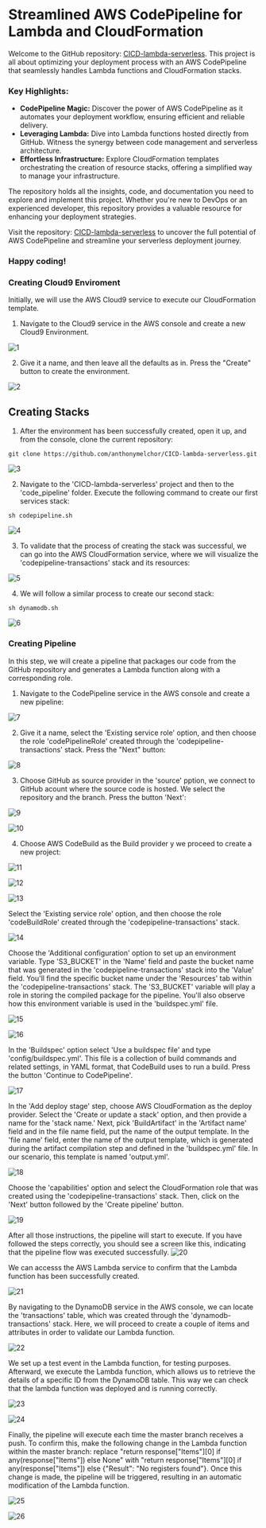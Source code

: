 # Streamlined AWS CodePipeline for Lambda and CloudFormation

Welcome to the GitHub repository: [CICD-lambda-serverless](https://github.com/anthonymelchor/CICD-lambda-serverless.git). This project is all about optimizing your deployment process with an AWS CodePipeline that seamlessly handles Lambda functions and CloudFormation stacks.

### Key Highlights:
- **CodePipeline Magic:** Discover the power of AWS CodePipeline as it automates your deployment workflow, ensuring efficient and reliable delivery.
- **Leveraging Lambda:** Dive into Lambda functions hosted directly from GitHub. Witness the synergy between code management and serverless architecture.
- **Effortless Infrastructure:** Explore CloudFormation templates orchestrating the creation of resource stacks, offering a simplified way to manage your infrastructure.

The repository holds all the insights, code, and documentation you need to explore and implement this project. Whether you're new to DevOps or an experienced developer, this repository provides a valuable resource for enhancing your deployment strategies.

Visit the repository: [CICD-lambda-serverless](https://github.com/anthonymelchor/CICD-lambda-serverless.git) to uncover the full potential of AWS CodePipeline and streamline your serverless deployment journey.

### Happy coding!

### Creating Cloud9 Enviroment
Initially, we will use the AWS Cloud9 service to execute our CloudFormation template.

1. Navigate to the Cloud9 service in the AWS console and create a new Cloud9 Environment.

![1](https://github.com/anthonymelchor/CICD-lambda-serverless/assets/48603061/efb98289-6337-4084-b620-b0a87d41674f)

2. Give it a name, and then leave all the defaults as in. Press the "Create" button to create the environment.

![2](https://github.com/anthonymelchor/CICD-lambda-serverless/assets/48603061/68e42bd1-0245-4b81-aa01-80b710b1617c)

## Creating Stacks
1. After the environment has been successfully created, open it up, and from the console, clone the current repository:
```
git clone https://github.com/anthonymelchor/CICD-lambda-serverless.git
```
![3](https://github.com/anthonymelchor/CICD-lambda-serverless/assets/48603061/8dca9429-5caa-4ef1-a4f2-6bbd2616c7b0)

2.  Navigate to the 'CICD-lambda-serverless' project and then to the 'code_pipeline' folder. Execute the following command to create our first services stack:
```
sh codepipeline.sh
```
![4](https://github.com/anthonymelchor/CICD-lambda-serverless/assets/48603061/5bd9ef76-2711-4bf2-ad23-604b966fc234)

3. To validate that the process of creating the stack was successful, we can go into the AWS CloudFormation service, where we will visualize the 'codepipeline-transactions' stack and its resources:

![5](https://github.com/anthonymelchor/CICD-lambda-serverless/assets/48603061/8e2f282a-06fe-43c7-bebe-d9efaf21db69)

4. We will follow a similar process to create our second stack:

```
sh dynamodb.sh
```
![6](https://github.com/anthonymelchor/CICD-lambda-serverless/assets/48603061/8a354367-c143-4bb8-a61b-9058c074436a)

### Creating Pipeline

In this step, we will create a pipeline that packages our code from the GitHub repository and generates a Lambda function along with a corresponding role.

1. Navigate to the CodePipeline service in the AWS console and create a new pipeline:

![7](https://github.com/anthonymelchor/CICD-lambda-serverless/assets/48603061/4859b15e-d3e7-4045-8c61-89311cac16d6)

2. Give it a name, select the 'Existing service role' option, and then choose the role 'codePipelineRole' created through the 'codepipeline-transactions' stack. Press the "Next" button:

![8](https://github.com/anthonymelchor/CICD-lambda-serverless/assets/48603061/fad458b5-2bd7-42e5-8ef1-b5faa892d890)

3. Choose  GitHub as source provider in the 'source' pption, we connect to GitHub acount where the source code is hosted.  We select the repository and the branch. Press the button 'Next':

![9](https://github.com/anthonymelchor/CICD-lambda-serverless/assets/48603061/d19c3572-ee98-4bf3-9039-ed3f0e82941f)

![10](https://github.com/anthonymelchor/CICD-lambda-serverless/assets/48603061/de4651bf-c3d5-4a7d-9ee8-79b0a2f3da54)

4. Choose AWS CodeBuild as the Build provider y we proceed to create a new project:

![11](https://github.com/anthonymelchor/CICD-lambda-serverless/assets/48603061/489b2839-d37e-497e-9c8a-bcd7f8a3dead)

![12](https://github.com/anthonymelchor/CICD-lambda-serverless/assets/48603061/48746a5d-3962-46a4-b599-fed9a292f5b6)

![13](https://github.com/anthonymelchor/CICD-lambda-serverless/assets/48603061/59d0f439-8694-4213-b23e-be3fb124803f)

Select the 'Existing service role' option, and then choose the role 'codeBuildRole' created through the 'codepipeline-transactions' stack.

![14](https://github.com/anthonymelchor/CICD-lambda-serverless/assets/48603061/6bfc1fff-b6ad-45d7-9b09-2f102395be4c)


Choose the 'Additional configuration' option to set up an environment variable. Type 'S3_BUCKET' in the 'Name' field and paste the bucket name that was generated in the 'codepipeline-transactions' stack into the 'Value' field. You'll find the specific bucket name under the 'Resources' tab within the 'codepipeline-transactions' stack. The 'S3_BUCKET' variable will play a role in storing the compiled package for the pipeline. You'll also observe how this environment variable is used in the 'buildspec.yml' file.

![15](https://github.com/anthonymelchor/CICD-lambda-serverless/assets/48603061/9c168212-bea4-4493-a055-3c043b970cd1)

![16](https://github.com/anthonymelchor/CICD-lambda-serverless/assets/48603061/ff4d6d97-a31f-4505-abac-9cb4e76d262d)

In the 'Buildspec' option select 'Use a buildspec file' and type 'config/buildspec.yml'. This file is a collection of build commands and related settings, in YAML format, that CodeBuild uses to run a build. Press the button 'Continue to CodePipeline'.

![17](https://github.com/anthonymelchor/CICD-lambda-serverless/assets/48603061/6079bc07-67a7-4d51-a5eb-81ac9a58e6f5)

In the 'Add deploy stage' step, choose AWS CloudFormation as the deploy provider. Select the 'Create or update a stack' option, and then provide a name for the 'stack name.' Next, pick 'BuildArtifact' in the 'Artifact name' field and in the file name field, put the name of the output template. In the 'file name' field, enter the name of the output template, which is generated during the artifact compilation step and defined in the 'buildspec.yml' file. In our scenario, this template is named 'output.yml'.

![18](https://github.com/anthonymelchor/CICD-lambda-serverless/assets/48603061/32312074-2b23-461f-9a94-9b771ea1dae4)

Choose the 'capabilities' option and select the CloudFormation role that was created using the 'codepipeline-transactions' stack. Then, click on the 'Next' button followed by the 'Create pipeline' button.

![19](https://github.com/anthonymelchor/CICD-lambda-serverless/assets/48603061/8f4302fb-ab30-4b78-8ac3-fb4373fb8f7c)

After all those instructions, the pipeline will start to execute. If you have followed the steps correctly, you should see a screen like this, indicating that the pipeline flow was executed successfully.
![20](https://github.com/anthonymelchor/CICD-lambda-serverless/assets/48603061/8d2b5b7d-5d6d-437a-905f-d35260def588)

We can accesss the AWS Lambda service to confirm that the Lambda function has been successfully created.

![21](https://github.com/anthonymelchor/CICD-lambda-serverless/assets/48603061/072f63b7-ae30-4e1a-bcc4-0642ba621ed4)

By navigating to the DynamoDB service in the AWS console, we can locate the 'transactions' table, which was created through the 'dynamodb-transactions' stack. Here, we will proceed to create a couple of items and attributes in order to validate our Lambda function.

![22](https://github.com/anthonymelchor/CICD-lambda-serverless/assets/48603061/17b612cd-7dab-4adb-afb6-f2bd410047bb)

We set up a test event in the Lambda function,  for testing purposes. Afterward, we execute the Lambda function, which allows us to retrieve the details of a specific ID from the DynamoDB table. This way we can check that the lambda function was deployed and is running correctly.

![23](https://github.com/anthonymelchor/CICD-lambda-serverless/assets/48603061/17a3ec39-ca97-4bc8-b886-57de60312e40)

![24](https://github.com/anthonymelchor/CICD-lambda-serverless/assets/48603061/c8ba7d2b-d820-4223-85d8-4d85a912530b)

Finally, the pipeline will execute each time the master branch receives a push. To confirm this, make the following change in the Lambda function within the master branch: replace "return response["Items"][0] if any(response["Items"]) else None" with "return response["Items"][0] if any(response["Items"]) else {"Result": "No registers found"}. Once this change is made, the pipeline will be triggered, resulting in an automatic modification of the Lambda function.

![25](https://github.com/anthonymelchor/CICD-lambda-serverless/assets/48603061/738d44ac-0f4c-4cb1-acbd-c38777fe9bdb)

![26](https://github.com/anthonymelchor/CICD-lambda-serverless/assets/48603061/8ae90b2d-2a06-4a5e-a78a-c24d282560ac)
